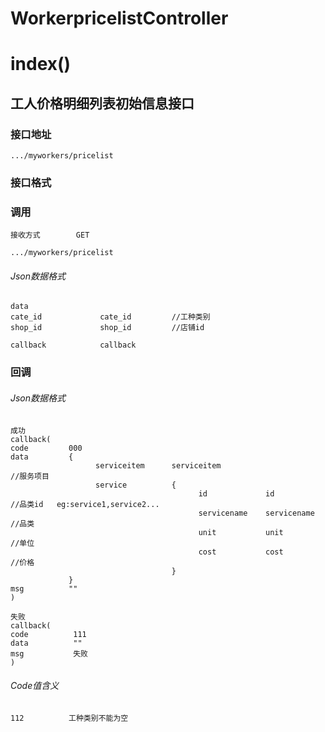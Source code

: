 # WorkerpricelistController #
# index() #
## 工人价格明细列表初始信息接口


### 接口地址


```
.../myworkers/pricelist
```

### 接口格式

### 调用

```
接收方式        GET
```

```
.../myworkers/pricelist
```

###### Json数据格式
```
data
cate_id             cate_id         //工种类别
shop_id             shop_id         //店铺id

callback            callback
```

### 回调
###### Json数据格式

```
成功
callback(
code         000
data         {
                   serviceitem      serviceitem                       //服务项目
                   service          {
                                          id             id           //品类id   eg:service1,service2...
                                          servicename    servicename  //品类
                                          unit           unit         //单位
                                          cost           cost         //价格
                                    }
             }
msg          ""
)
```

```
失败
callback(
code          111
data          ""
msg           失败
)
```

###### Code值含义

```
112          工种类别不能为空
```
